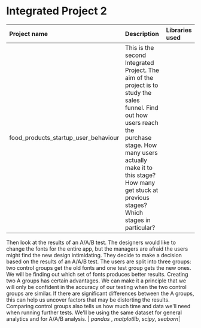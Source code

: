 
# Integrated Project 2 

| Project name | Description | Libraries used | 
| :---------------------- | :---------------------- | :---------------------- |
| food_products_startup_user_behaviour |  This is the second Integrated Project. The aim of the project is to study the sales funnel. Find out how users reach the purchase stage. How many users actually make it to this stage? How many get stuck at previous stages? Which stages in particular?

Then look at the results of an A/A/B test. The designers would like to change the fonts for the entire app, but the managers are afraid the users might find the new design intimidating. They decide to make a decision based on the results of an A/A/B test.
The users are split into three groups: two control groups get the old fonts and one test group gets the new ones. We will be finding out which set of fonts produces better results.
Creating two A groups has certain advantages. We can make it a principle that we will only be confident in the accuracy of our testing when the two control groups are similar. If there are significant differences between the A groups, this can help us uncover factors that may be distorting the results. Comparing control groups also tells us how much time and data we'll need when running further tests.
We'll be using the same dataset for general analytics and for A/A/B analysis. | *pandas* , *matplotlib*, *scipy*, *seaborn*|
